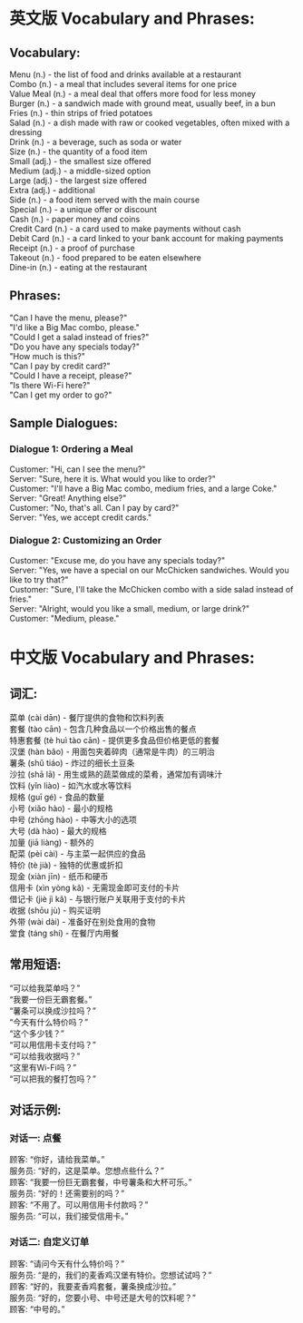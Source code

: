 # 英文版 Vocabulary and Phrases:  
## Vocabulary:  
Menu (n.) - the list of food and drinks available at a restaurant  
Combo (n.) - a meal that includes several items for one price  
Value Meal (n.) - a meal deal that offers more food for less money  
Burger (n.) - a sandwich made with ground meat, usually beef, in a bun  
Fries (n.) - thin strips of fried potatoes  
Salad (n.) - a dish made with raw or cooked vegetables, often mixed with a dressing  
Drink (n.) - a beverage, such as soda or water  
Size (n.) - the quantity of a food item  
Small (adj.) - the smallest size offered  
Medium (adj.) - a middle-sized option  
Large (adj.) - the largest size offered  
Extra (adj.) - additional  
Side (n.) - a food item served with the main course  
Special (n.) - a unique offer or discount  
Cash (n.) - paper money and coins  
Credit Card (n.) - a card used to make payments without cash  
Debit Card (n.) - a card linked to your bank account for making payments  
Receipt (n.) - a proof of purchase  
Takeout (n.) - food prepared to be eaten elsewhere  
Dine-in (n.) - eating at the restaurant  

## Phrases:  
"Can I have the menu, please?"  
"I'd like a Big Mac combo, please."  
"Could I get a salad instead of fries?"  
"Do you have any specials today?"  
"How much is this?"  
"Can I pay by credit card?"  
"Could I have a receipt, please?"  
"Is there Wi-Fi here?"  
"Can I get my order to go?"  

## Sample Dialogues: 
### Dialogue 1: Ordering a Meal  
Customer: "Hi, can I see the menu?"  
Server: "Sure, here it is. What would you like to order?"  
Customer: "I'll have a Big Mac combo, medium fries, and a large Coke."  
Server: "Great! Anything else?"  
Customer: "No, that's all. Can I pay by card?"  
Server: "Yes, we accept credit cards."  
### Dialogue 2: Customizing an Order  
Customer: "Excuse me, do you have any specials today?"  
Server: "Yes, we have a special on our McChicken sandwiches. Would you like to try that?"  
Customer: "Sure, I'll take the McChicken combo with a side salad instead of fries."  
Server: "Alright, would you like a small, medium, or large drink?"  
Customer: "Medium, please."  

# 中文版 Vocabulary and Phrases:  
## 词汇:  
菜单 (cài dān) - 餐厅提供的食物和饮料列表  
套餐 (tào cān) - 包含几种食品以一个价格出售的餐点  
特惠套餐 (tè huì tào cān) - 提供更多食品但价格更低的套餐  
汉堡 (hàn bǎo) - 用面包夹着碎肉（通常是牛肉）的三明治  
薯条 (shǔ tiáo) - 炸过的细长土豆条  
沙拉 (shā lā) - 用生或熟的蔬菜做成的菜肴，通常加有调味汁  
饮料 (yǐn liào) - 如汽水或水等饮料  
规格 (guī gé) - 食品的数量  
小号 (xiǎo hào) - 最小的规格  
中号 (zhōng hào) - 中等大小的选项  
大号 (dà hào) - 最大的规格  
加量 (jiā liàng) - 额外的  
配菜 (pèi cài) - 与主菜一起供应的食品  
特价 (tè jià) - 独特的优惠或折扣  
现金 (xiàn jīn) - 纸币和硬币  
信用卡 (xìn yòng kǎ) - 无需现金即可支付的卡片  
借记卡 (jiè jì kǎ) - 与银行账户关联用于支付的卡片  
收据 (shōu jù) - 购买证明  
外带 (wài dài) - 准备好在别处食用的食物  
堂食 (táng shí) - 在餐厅内用餐  

## 常用短语:  
“可以给我菜单吗？”  
“我要一份巨无霸套餐。”  
“薯条可以换成沙拉吗？”  
“今天有什么特价吗？”  
“这个多少钱？”  
“可以用信用卡支付吗？”  
“可以给我收据吗？”  
“这里有Wi-Fi吗？”  
“可以把我的餐打包吗？”  

## 对话示例: 
### 对话一: 点餐  
顾客: “你好，请给我菜单。”  
服务员: “好的，这是菜单。您想点些什么？”  
顾客: “我要一份巨无霸套餐，中号薯条和大杯可乐。”  
服务员: “好的！还需要别的吗？”  
顾客: “不用了。可以用信用卡付款吗？”  
服务员: “可以，我们接受信用卡。”  
### 对话二: 自定义订单  
顾客: “请问今天有什么特价吗？”  
服务员: “是的，我们的麦香鸡汉堡有特价。您想试试吗？”  
顾客: “好的，我要麦香鸡套餐，薯条换成沙拉。”  
服务员: “好的，您要小号、中号还是大号的饮料呢？”  
顾客: “中号的。”
